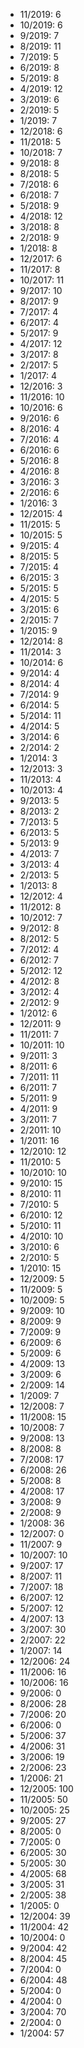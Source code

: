 *  11/2019: 6
*  10/2019: 6
*  9/2019: 7
*  8/2019: 11
*  7/2019: 5
*  6/2019: 8
*  5/2019: 8
*  4/2019: 12
*  3/2019: 6
*  2/2019: 5
*  1/2019: 7
*  12/2018: 6
*  11/2018: 5
*  10/2018: 7
*  9/2018: 8
*  8/2018: 5
*  7/2018: 6
*  6/2018: 7
*  5/2018: 9
*  4/2018: 12
*  3/2018: 8
*  2/2018: 9
*  1/2018: 8
*  12/2017: 6
*  11/2017: 8
*  10/2017: 11
*  9/2017: 10
*  8/2017: 9
*  7/2017: 4
*  6/2017: 4
*  5/2017: 9
*  4/2017: 12
*  3/2017: 8
*  2/2017: 5
*  1/2017: 4
*  12/2016: 3
*  11/2016: 10
*  10/2016: 6
*  9/2016: 6
*  8/2016: 4
*  7/2016: 4
*  6/2016: 6
*  5/2016: 8
*  4/2016: 8
*  3/2016: 3
*  2/2016: 6
*  1/2016: 3
*  12/2015: 4
*  11/2015: 5
*  10/2015: 5
*  9/2015: 4
*  8/2015: 5
*  7/2015: 4
*  6/2015: 3
*  5/2015: 5
*  4/2015: 5
*  3/2015: 6
*  2/2015: 7
*  1/2015: 9
*  12/2014: 8
*  11/2014: 3
*  10/2014: 6
*  9/2014: 4
*  8/2014: 4
*  7/2014: 9
*  6/2014: 5
*  5/2014: 11
*  4/2014: 5
*  3/2014: 6
*  2/2014: 2
*  1/2014: 3
*  12/2013: 3
*  11/2013: 4
*  10/2013: 4
*  9/2013: 5
*  8/2013: 2
*  7/2013: 5
*  6/2013: 5
*  5/2013: 9
*  4/2013: 7
*  3/2013: 4
*  2/2013: 5
*  1/2013: 8
*  12/2012: 4
*  11/2012: 8
*  10/2012: 7
*  9/2012: 8
*  8/2012: 5
*  7/2012: 4
*  6/2012: 7
*  5/2012: 12
*  4/2012: 8
*  3/2012: 4
*  2/2012: 9
*  1/2012: 6
*  12/2011: 9
*  11/2011: 7
*  10/2011: 10
*  9/2011: 3
*  8/2011: 6
*  7/2011: 11
*  6/2011: 7
*  5/2011: 9
*  4/2011: 9
*  3/2011: 7
*  2/2011: 10
*  1/2011: 16
*  12/2010: 12
*  11/2010: 5
*  10/2010: 10
*  9/2010: 15
*  8/2010: 11
*  7/2010: 5
*  6/2010: 12
*  5/2010: 11
*  4/2010: 10
*  3/2010: 6
*  2/2010: 5
*  1/2010: 15
*  12/2009: 5
*  11/2009: 5
*  10/2009: 5
*  9/2009: 10
*  8/2009: 9
*  7/2009: 9
*  6/2009: 6
*  5/2009: 6
*  4/2009: 13
*  3/2009: 6
*  2/2009: 14
*  1/2009: 7
*  12/2008: 7
*  11/2008: 15
*  10/2008: 7
*  9/2008: 13
*  8/2008: 8
*  7/2008: 17
*  6/2008: 26
*  5/2008: 8
*  4/2008: 17
*  3/2008: 9
*  2/2008: 9
*  1/2008: 36
*  12/2007: 0
*  11/2007: 9
*  10/2007: 10
*  9/2007: 17
*  8/2007: 11
*  7/2007: 18
*  6/2007: 12
*  5/2007: 12
*  4/2007: 13
*  3/2007: 30
*  2/2007: 22
*  1/2007: 14
*  12/2006: 24
*  11/2006: 16
*  10/2006: 16
*  9/2006: 0
*  8/2006: 28
*  7/2006: 20
*  6/2006: 0
*  5/2006: 37
*  4/2006: 31
*  3/2006: 19
*  2/2006: 23
*  1/2006: 21
*  12/2005: 100
*  11/2005: 50
*  10/2005: 25
*  9/2005: 27
*  8/2005: 0
*  7/2005: 0
*  6/2005: 30
*  5/2005: 30
*  4/2005: 68
*  3/2005: 31
*  2/2005: 38
*  1/2005: 0
*  12/2004: 39
*  11/2004: 42
*  10/2004: 0
*  9/2004: 42
*  8/2004: 45
*  7/2004: 0
*  6/2004: 48
*  5/2004: 0
*  4/2004: 0
*  3/2004: 70
*  2/2004: 0
*  1/2004: 57